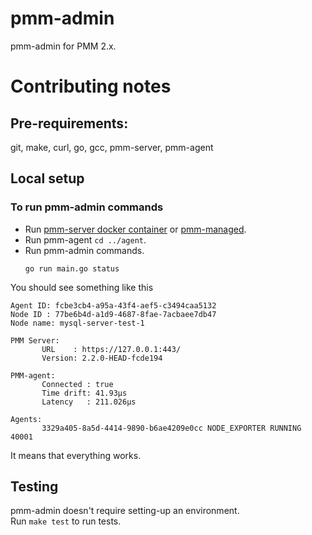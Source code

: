 # pmm-admin

pmm-admin for PMM 2.x.

# Contributing notes

## Pre-requirements:
git, make, curl, go, gcc, pmm-server, pmm-agent

## Local setup
### To run pmm-admin commands
- Run [pmm-server docker container](https://hub.docker.com/r/percona/pmm-server) or [pmm-managed](https://github.com/percona/pmm/tree/main/managed).  
- Run pmm-agent `cd ../agent`.
- Run pmm-admin commands.
    ```shell script
    go run main.go status
    ```

You should see something like this
 ```shell script
Agent ID: fcbe3cb4-a95a-43f4-aef5-c3494caa5132
Node ID : 77be6b4d-a1d9-4687-8fae-7acbaee7db47
Node name: mysql-server-test-1

PMM Server:
        URL    : https://127.0.0.1:443/
        Version: 2.2.0-HEAD-fcde194

PMM-agent:
        Connected : true
        Time drift: 41.93µs
        Latency   : 211.026µs

Agents:
        3329a405-8a5d-4414-9890-b6ae4209e0cc NODE_EXPORTER RUNNING 40001
```
It means that everything works.

## Testing
pmm-admin doesn't require setting-up an environment.  
Run `make test` to run tests. 
